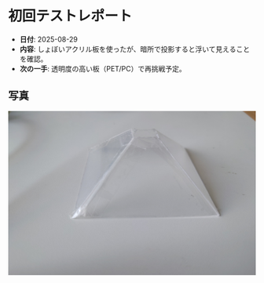 ﻿# 初回テストレポート

- **日付**: 2025-08-29
- **内容**: しょぼいアクリル板を使ったが、暗所で投影すると浮いて見えることを確認。
- **次の一手**: 透明度の高い板（PET/PC）で再挑戦予定。

## 写真
![first test](../assets/first_test.jpg)
